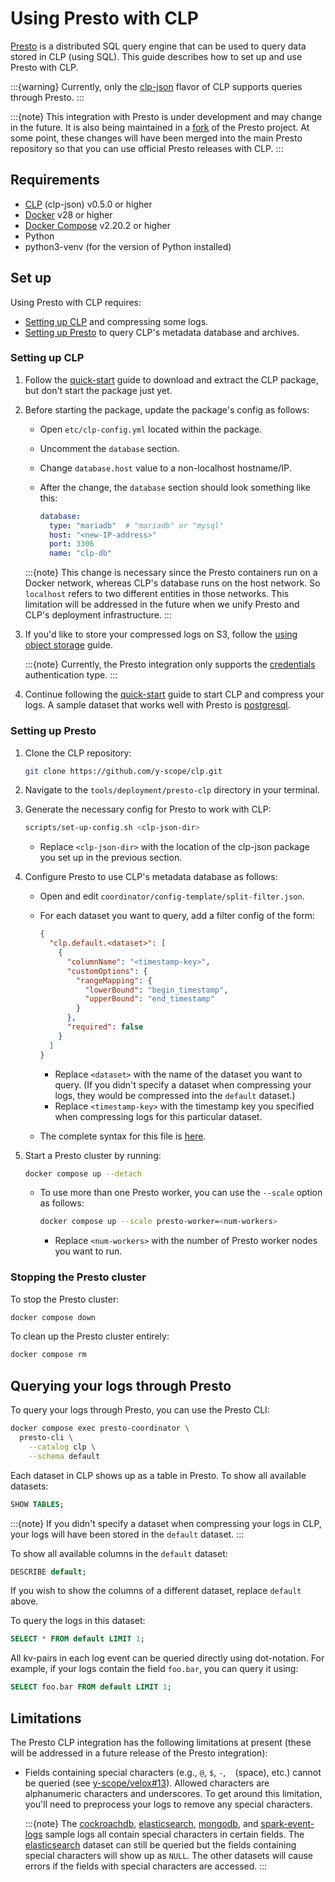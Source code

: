 # Using Presto with CLP

[Presto] is a distributed SQL query engine that can be used to query data stored in CLP (using SQL).
This guide describes how to set up and use Presto with CLP.

:::{warning}
Currently, only the [clp-json](quick-start/clp-json.md) flavor of CLP supports queries through
Presto.
:::

:::{note}
This integration with Presto is under development and may change in the future. It is also being
maintained in a [fork][yscope-presto] of the Presto project. At some point, these changes will have
been merged into the main Presto repository so that you can use official Presto releases with CLP.
:::

## Requirements

* [CLP][clp-releases] (clp-json) v0.5.0 or higher
* [Docker] v28 or higher
* [Docker Compose][docker-compose] v2.20.2 or higher
* Python
* python3-venv (for the version of Python installed)

## Set up

Using Presto with CLP requires:

* [Setting up CLP](#setting-up-clp) and compressing some logs.
* [Setting up Presto](#setting-up-presto) to query CLP's metadata database and archives.

### Setting up CLP

1. Follow the [quick-start](quick-start/index.md) guide to download and extract the CLP package,
   but don't start the package just yet.
2. Before starting the package, update the package's config as follows:

    * Open `etc/clp-config.yml` located within the package.
    * Uncomment the `database` section.
    * Change `database.host` value to a non-localhost hostname/IP.
    * After the change, the `database` section should look something like this:

      ```yaml
      database:
        type: "mariadb"  # "mariadb" or "mysql"
        host: "<new-IP-address>"
        port: 3306
        name: "clp-db"
      ```

    :::{note}
    This change is necessary since the Presto containers run on a Docker network, whereas CLP's
    database runs on the host network. So `localhost` refers to two different entities in those
    networks. This limitation will be addressed in the future when we unify Presto and CLP's
    deployment infrastructure.
    :::

3. If you'd like to store your compressed logs on S3, follow the
   [using object storage](guides-using-object-storage/index.md) guide.

   :::{note}
   Currently, the Presto integration only supports the
   [credentials](guides-using-object-storage/clp-config.md#credentials) authentication type.
   :::

4. Continue following the [quick-start](./quick-start/index.md#using-clp) guide to start CLP and
   compress your logs. A sample dataset that works well with Presto is [postgresql].

### Setting up Presto

1. Clone the CLP repository:

    ```bash
    git clone https://github.com/y-scope/clp.git
    ```

2. Navigate to the `tools/deployment/presto-clp` directory in your terminal.
3. Generate the necessary config for Presto to work with CLP:

    ```bash
    scripts/set-up-config.sh <clp-json-dir>
    ```

    * Replace `<clp-json-dir>` with the location of the clp-json package you set up in the previous
      section.

4. Configure Presto to use CLP's metadata database as follows:

    * Open and edit `coordinator/config-template/split-filter.json`.
    * For each dataset you want to query, add a filter config of the form:

      ```json
      {
        "clp.default.<dataset>": [
          {
            "columnName": "<timestamp-key>",
            "customOptions": {
              "rangeMapping": {
                "lowerBound": "begin_timestamp",
                "upperBound": "end_timestamp"
              }
            },
            "required": false
          }
        ]
      }
      ```

      * Replace `<dataset>` with the name of the dataset you want to query. (If you didn't specify a
        dataset when compressing your logs, they would be compressed into the `default` dataset.)
      * Replace `<timestamp-key>` with the timestamp key you specified when compressing logs for
        this particular dataset.
    * The complete syntax for this file is [here][clp-connector-docs].

5. Start a Presto cluster by running:

    ```bash
    docker compose up --detach
    ```

    * To use more than one Presto worker, you can use the `--scale` option as follows:

      ```bash
      docker compose up --scale presto-worker=<num-workers>
      ```

      * Replace `<num-workers>` with the number of Presto worker nodes you want to run.

### Stopping the Presto cluster

To stop the Presto cluster:

```bash
docker compose down
```

To clean up the Presto cluster entirely:

```bash
docker compose rm
```

## Querying your logs through Presto

To query your logs through Presto, you can use the Presto CLI:

```bash
docker compose exec presto-coordinator \
  presto-cli \
    --catalog clp \
    --schema default
```

Each dataset in CLP shows up as a table in Presto. To show all available datasets:

```sql
SHOW TABLES;
```

:::{note}
If you didn't specify a dataset when compressing your logs in CLP, your logs will have been stored
in the `default` dataset.
:::

To show all available columns in the `default` dataset:

```sql
DESCRIBE default;
```

If you wish to show the columns of a different dataset, replace `default` above.

To query the logs in this dataset:

```sql
SELECT * FROM default LIMIT 1;
```

All kv-pairs in each log event can be queried directly using dot-notation. For example, if your logs
contain the field `foo.bar`, you can query it using:

```sql
SELECT foo.bar FROM default LIMIT 1;
```

## Limitations

The Presto CLP integration has the following limitations at present (these will be addressed in a
future release of the Presto integration):

* Fields containing special characters (e.g., `@`, `$`, `-`, ` ` (space), etc.) cannot be queried
  (see [y-scope/velox#13]). Allowed characters are alphanumeric characters and underscores. To get
  around this limitation, you'll need to preprocess your logs to remove any special characters.

  :::{note}
  The [cockroachdb], [elasticsearch], [mongodb], and [spark-event-logs] sample logs all contain
  special characters in certain fields. The [elasticsearch] dataset can still be queried but the
  fields containing special characters will show up as `NULL`. The other datasets will cause errors
  if the fields with special characters are accessed.
  :::

[clp-connector-docs]: https://docs.yscope.com/presto/connector/clp.html#split-filter-config-file
[clp-releases]: https://github.com/y-scope/clp/releases
[cockroachdb]: https://zenodo.org/records/10516387
[docker-compose]: https://docs.docker.com/compose/install/
[Docker]: https://docs.docker.com/engine/install/
[elasticsearch]: https://zenodo.org/records/10516227
[mongodb]: https://zenodo.org/records/11075361
[postgresql]: https://zenodo.org/records/10516401
[Presto]: https://prestodb.io/
[spark-event-logs]: https://zenodo.org/records/10516346
[y-scope/velox#13]: https://github.com/y-scope/velox/issues/13
[yscope-presto]: https://github.com/y-scope/presto
